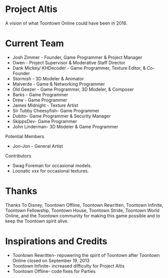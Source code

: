 # Project Altis
A vision of what Toontown Online could have been in 2016.
  
# Current Team
 
* Josh Zimmer - Founder, Game Programmer & Project Manager
* Owen - Project Supervisor & Moderative Staff Director
* Dank Mickey/ KHDecoder - Game Programmer, Texture Editor, & Co-Founder
* Stormish - 3D Modeler & Animator
* Malverde - Game & Networking Programmer
* Old Geezer - Game Programmer, 3D Modeler, & Composer
* Barks - Game Programmer
* Drew - Game Programmer
* James Midnight - Texture Artist
* Sir Tubby Cheesyfish- Game Programmer
* Dubito- Game Programmer & Security Manager
* SkippsDev- Game Programmer
* John Linderman- 3D Modeler & Game Programmer

Potential Members
* Jon-Jon - General Artist

Contributors
* Swag Foreman for occasional models.
* Loonatic xxx for occasional textures.

# Thanks

Thanks To Disney, Toontown Offline, Toontown Rewritten, Toontown Infinite, Toontown Fellowship, Toontown House, Toontown Stride, Toontown World Online, and the Toontown community for making this game possible and to keep the Toontown spirit alive.

# Inspirations and Credits
* Toontown Rewritten- repowering the spirit of Toontown after Toontown Online closed on September 19, 2013
* Toontown Infinite- increased difficulty for Project Altis
* Toontown Offline- code fixes for Parties
